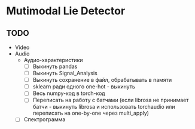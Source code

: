 # Mutimodal Lie Detector

## TODO

- Video
- Audio
  - Аудио-характеристики
    - [ ] Выкинуть pandas
    - [ ] Выкинуть Signal_Analysis
    - [ ] Выкинуть сохранение в файл, обрабатывать в памяти
    - [ ] sklearn ради одного one-hot - выкинуть
    - [ ] Весь numpy-код в torch-код
    - [ ] Переписать на работу с батчами (если librosa не принимает батчи - выкинуть librosa и использовать torchaudio или переписать на one-by-one через multi_apply)
  - [ ] Спектрограмма
